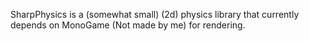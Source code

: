 SharpPhysics is a (somewhat small) (2d) physics library that currently depends on MonoGame (Not made by me) for rendering.
